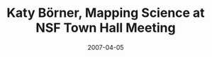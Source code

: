 ---
date: 2007-04-05
title: "Katy Börner, Mapping Science at NSF Town Hall Meeting"
source: SoIC News
sourceUrl: http://www.slis.indiana.edu/news/story.php?story_id=1454
pdfLink: 20070405-borner-mapsci-nsf.pdf
---
